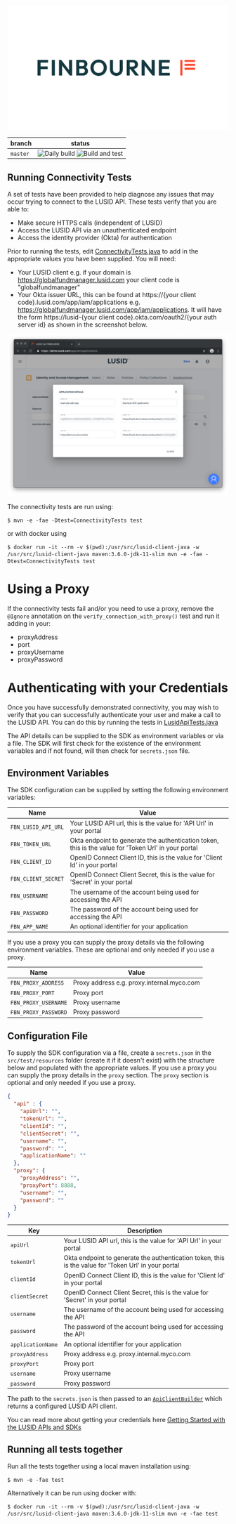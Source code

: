 ![LUSID_by_Finbourne](./resources/Finbourne_Logo_Teal.svg)

| branch | status |
|--|--|
|`master`| ![Daily build](https://github.com/finbourne/lusid-client-java/workflows/Daily%20build/badge.svg) ![Build and test](https://github.com/finbourne/lusid-client-java/workflows/Build%20and%20test/badge.svg) |

## Running Connectivity Tests

A set of tests have been provided to help diagnose any issues that may occur trying to connect to the LUSID API. These tests verify that you are able to:
 
- Make secure HTTPS calls (independent of LUSID)
- Access the LUSID API via an unauthenticated endpoint
- Access the identity provider (Okta) for authentication


Prior to running the tests, edit [ConnectivityTests.java](https://github.com/finbourne/lusid-client-java/blob/master/src/test/java/com/finbourne/lusid/integration/ConnectivityTests.java)
to add in the appropriate values you have been supplied. You will need:

- Your LUSID client e.g. if your domain is https://globalfundmanager.lusid.com your client code is "globalfundmanager"
- Your Okta issuer URL, this can be found at https://{your client code}.lusid.com/app/iam/applications e.g. 
https://globalfundmanager.lusid.com/app/iam/applications. It will have the form https://lusid-{your client code}.okta.com/oauth2/{your auth server id}
as shown in the screenshot below.

![API credentials](https://github.com/finbourne/lusid-client-java/blob/master/iam-app.png)


The connectivity tests are run using:

```
$ mvn -e -fae -Dtest=ConnectivityTests test
```

or with docker using

```
$ docker run -it --rm -v $(pwd):/usr/src/lusid-client-java -w /usr/src/lusid-client-java maven:3.6.0-jdk-11-slim mvn -e -fae -Dtest=ConnectivityTests test
```

# Using a Proxy

If the connectivity tests fail and/or you need to use a proxy, remove the `@Ignore` annotation on the
`verify_connection_with_proxy()` test and run it adding in your:

- proxyAddress
- port
- proxyUsername
- proxyPassword


# Authenticating with your Credentials

Once you have successfully demonstrated connectivity, you may wish to verify that you can successfully authenticate your user
and make a call to the LUSID API. You can do this by running the tests in [LusidApiTests.java](https://github.com/finbourne/lusid-client-java/blob/master/src/test/java/com/finbourne/lusid/integration/LusidApiTests.java)

The API details can be supplied to the SDK as environment variables or via a file. 
The SDK will first check for the existence of the environment variables and if not found, will then check for `secrets.json` file.

## Environment Variables

The SDK configuration can be supplied by setting the following environment variables:

| Name |  Value |
| --- | --- |
| `FBN_LUSID_API_URL` | Your LUSID API url, this is the value for 'API Url' in your portal |
| `FBN_TOKEN_URL` | Okta endpoint to generate the authentication token, this is the value for 'Token Url' in your portal |
| `FBN_CLIENT_ID` | OpenID Connect Client ID, this is the value for 'Client Id' in your portal |
| `FBN_CLIENT_SECRET` | OpenID Connect Client Secret, this is the value for 'Secret' in your portal |
| `FBN_USERNAME` | The username of the account being used for accessing the API |
| `FBN_PASSWORD` | The password of the account being used for accessing the API |
| `FBN_APP_NAME` | An optional identifier for your application |

If you use a proxy you can supply the proxy details via the following environment variables. These are optional and only needed if you use a proxy.

| Name |  Value |
| --- | --- |
| `FBN_PROXY_ADDRESS` | Proxy address e.g. proxy.internal.myco.com |
| `FBN_PROXY_PORT` | Proxy port |
| `FBN_PROXY_USERNAME` | Proxy username |
| `FBN_PROXY_PASSWORD` | Proxy password |

## Configuration File

To supply the SDK configuration via a file, create a `secrets.json` in the `src/test/resources` folder (create it if it doesn't exist) with the structure below and populated with the appropriate values. If you use a proxy you can supply the proxy details in the `proxy` section. The `proxy` section is optional and only needed if you use a proxy.

``` json
{
  "api" : {
    "apiUrl": "",
    "tokenUrl": "",
    "clientId": "",
    "clientSecret": "",
    "username": "",
    "password": "",
    "applicationName": ""    
  },
  "proxy": {
    "proxyAddress": "",
    "proxyPort": 8888,
    "username": "",
    "password": ""
  }
}
```

| Key | Description |
| --- | --- |
| `apiUrl` | Your LUSID API url, this is the value for 'API Url' in your portal |
| `tokenUrl` | Okta endpoint to generate the authentication token, this is the value for 'Token Url' in your portal |
| `clientId` | OpenID Connect Client ID, this is the value for 'Client Id' in your portal |
| `clientSecret` | OpenID Connect Client Secret, this is the value for 'Secret' in your portal |
| `username` | The username of the account being used for accessing the API |
| `password` | The password of the account being used for accessing the API |
| `applicationName` | An optional identifier for your application |
| `proxyAddress` | Proxy address e.g. proxy.internal.myco.com |
| `proxyPort` | Proxy port |
| `username` | Proxy username |
| `password` | Proxy password |


The path to the `secrets.json` is then passed to an [`ApiClientBuilder`](https://github.com/finbourne/lusid-sdk-java/blob/master/sdk/src/main/java/com/finbourne/lusid/utilities/ApiClientBuilder.java) which returns a configured LUSID API client.

You can read more about getting your credentials here [Getting Started with the LUSID APIs and SDKs](https://support.finbourne.com/getting-started-with-apis-sdks)

## Running all tests together

Run all the tests together using a local maven installation using:

```
$ mvn -e -fae test
```

Alternatively it can be run using docker with:
```
$ docker run -it --rm -v $(pwd):/usr/src/lusid-client-java -w /usr/src/lusid-client-java maven:3.6.0-jdk-11-slim mvn -e -fae test
```
